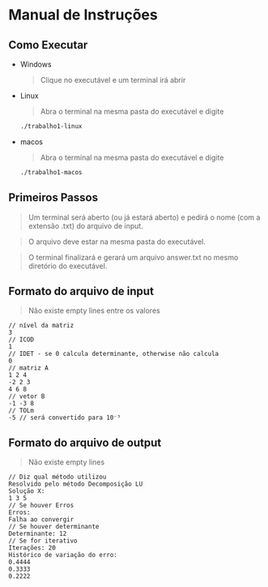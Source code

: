 # Manual de Instruções

## Como Executar

+ Windows

  > Clique no executável e um terminal irá abrir

+ Linux

  > Abra o terminal na mesma pasta do executável e digite

  ```bash
  ./trabalho1-linux
  ```

+ macos

  > Abra o terminal na mesma pasta do executável e digite

  ```bash
  ./trabalho1-macos
  ```

## Primeiros Passos

> Um terminal será aberto (ou já estará aberto) e pedirá o nome (com a extensão .txt) do arquivo de input.

> O arquivo deve estar na mesma pasta do executável.

> O terminal finalizará e gerará um arquivo answer.txt no mesmo diretório do executável.

## Formato do arquivo de input

> Não existe empty lines entre os valores

```jsonc
// nível da matriz
3
// ICOD
1
// IDET - se 0 calcula determinante, otherwise não calcula
0
// matriz A
1 2 4
-2 2 3
4 6 8
// vetor B
-1 -3 8
// TOLm
-5 // será convertido para 10⁻⁵
```

## Formato do arquivo de output

> Não existe empty lines

```jsonc
// Diz qual método utilizou
Resolvido pelo método Decomposição LU
Solução X:
1 3 5
// Se houver Erros
Erros:
Falha ao convergir
// Se houver determinante
Determinante: 12
// Se for iterativo
Iterações: 20
Histórico de variação do erro:
0.4444
0.3333
0.2222
```
